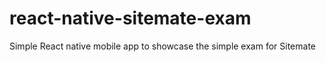 # react-native-sitemate-exam
Simple React native mobile app to showcase the simple exam for Sitemate